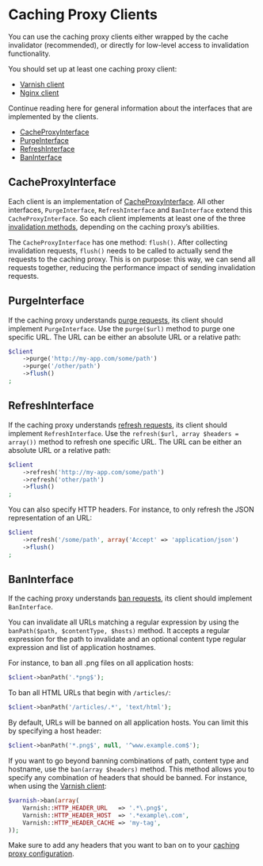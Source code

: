 Caching Proxy Clients
=====================

You can use the caching proxy clients either wrapped by the cache invalidator
(recommended), or directly for low-level access to invalidation functionality.

You should set up at least one caching proxy client:

* [Varnish client](varnish-client.md)
* [Nginx client](nginx-client.md)

Continue reading here for general information about the interfaces that are
implemented by the clients.

* [CacheProxyInterface](#cacheproxyinterface)
* [PurgeInterface](#purgeinterface)
* [RefreshInterface](#refreshinterface)
* [BanInterface](#baninterface)

CacheProxyInterface
-------------------

Each client is an implementation of [CacheProxyInterface](../src/Invalidation/CacheProxyInterface.php).
All other interfaces, `PurgeInterface`, `RefreshInterface` and `BanInterface`
extend this `CacheProxyInterface`. So each client implements at least one of
the three [invalidation methods](invalidation-introduction.md#invalidation-methods),
depending on the caching proxy’s abilities.

The `CacheProxyInterface` has one method: `flush()`. After collecting
invalidation requests, `flush()` needs to be called to actually send the
requests to the caching proxy. This is on purpose: this way, we can send
all requests together, reducing the performance impact of sending invalidation
requests.

PurgeInterface
--------------

If the caching proxy understands [purge requests](invalidation-introduction.md#purge),
its client should implement `PurgeInterface`. Use the `purge($url)` method to
purge one specific URL. The URL can be either an absolute URL or a relative
path:

```php
$client
    ->purge('http://my-app.com/some/path')
    ->purge('/other/path')
    ->flush()
;
```

RefreshInterface
----------------

If the caching proxy understands [refresh requests](invalidation-introduction.md#refresh),
its client should implement `RefreshInterface`. Use the
`refresh($url, array $headers = array())` method to refresh one specific
URL. The URL can be either an absolute URL or a relative path:

```php
$client
    ->refresh('http://my-app.com/some/path')
    ->refresh('other/path')
    ->flush()
;
```

You can also specify HTTP headers. For instance, to only refresh the JSON
representation of an URL:

```php
$client
    ->refresh('/some/path', array('Accept' => 'application/json')
    ->flush()
;
```

BanInterface
------------

If the caching proxy understands [ban requests](invalidation-introduction.md#ban),
its client should implement `BanInterface`.

You can invalidate all URLs matching a regular expression by using the
`banPath($path, $contentType, $hosts)` method. It accepts a regular expression
for the path to invalidate and an optional content type regular expression and
list of application hostnames.

For instance, to ban all .png files on all application hosts:

```php
$client->banPath('.*png$');
```

To ban all HTML URLs that begin with `/articles/`:

```php
$client->banPath('/articles/.*', 'text/html');
```

By default, URLs will be banned on all application hosts. You can limit this by
specifying a host header:

```php
$client->banPath('*.png$', null, '^www.example.com$');
```

If you want to go beyond banning combinations of path, content type and hostname,
use the `ban(array $headers)` method. This method allows you to specify any
combination of headers that should be banned. For instance, when using the
[Varnish client](varnish-client.md):

```php
$varnish->ban(array(
    Varnish::HTTP_HEADER_URL   => '.*\.png$',
    Varnish::HTTP_HEADER_HOST  => '.*example\.com',
    Varnish::HTTP_HEADER_CACHE => 'my-tag',
));
```

Make sure to add any headers that you want to ban on to your
[caching proxy configuration](proxy-configuration.md).

